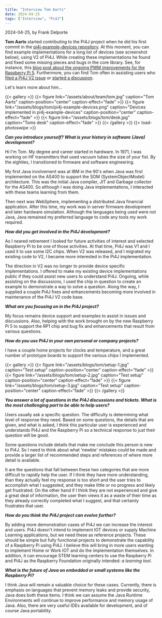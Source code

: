 ```yaml
---
title: "Interview Tom Aarts"
date: 2024-04-25
tags: ["Interview", "Pi4J"]
---
```


2024-04-25, by Frank Delporte

**Tom Aarts** started contributing to the Pi4J project when he did his first commit in the [pi4j-example-devices repository](https://github.com/Pi4J/pi4j-example-devices/). At this moment, you can find example implementations for a long list of devices (see screenshot below), using V2 of Pi4J. While creating these implementations he found and fixed some missing pieces and bugs in the core library. See, for instance, this [blog post about the ongoing PWM improvements for the Raspberry Pi 5](https://pi4j.com/blog/2024/20240423_pwm_rpi5/). Furthermore, you can find Tom often in assisting users who [filed a Pi4J V2 issue](https://github.com/Pi4J/pi4j-v2/issues) or [started a discussion](https://github.com/Pi4J/pi4j-v2/discussions).

Let's learn more about him...

{{< gallery >}}
{{< figure link="/assets/about/team/tom.jpg" caption="Tom Aarts" caption-position="center" caption-effect="fade" >}}
{{< figure link="/assets/blogs/tom/pi4j-example-devices.png" caption="Devices implemented in pi4j-example-devices" caption-position="center" caption-effect="fade" >}}
{{< figure link="/assets/blogs/tom/desk.jpg" caption="Toms desk" caption-effect="fade" >}}
{{< /gallery >}}
{{< load-photoswipe >}}

_**Can you introduce yourself? What is your history in software (Java) development?**_

Hi I'm Tom. My degree and career started in hardware. In 1971, I was working on HF transmitters that used vacuum tubes the size of your fist. By the eighties, I transitioned to firmware and software engineering.

My first Java involvement was at IBM in the 90's when Java was first implemented on the AS400 to support the SOM (SystemObjectModel) architecture. This was the initial Java compiler, JIT and Garbage collector for the AS400. So although I was doing Java implementations, I interacted with these teams learning from them.

Then next was WebSphere, implementing a distributed Java financial application. After this time, my work was in server firmware development and later hardware simulation. Although the languages being used were not Java, Java remained my preferred language to code any tools my work required.

_**How did you get involved in the Pi4J development?**_

As I neared retirement I looked for future activities of interest and selected Raspberry Pi to be one of those activities. At that time, Pi4J was V1 and I used it to use some I2C chips. When V2 was released, and I migrated my existing code to V2, I became more interested in the Pi4J implementation.

The direction in V2 was no longer to provide device specific implementations. I offered to make my existing device implementations public if they could assist new users to understand Pi4J. Ongoing, while assisting on the discussions, I used the chip in question to create an example to demonstrate a way to solve a question. Along the way, I supplied a couple Pi4J fixes and enhancements becoming more involved in maintenance of the Pi4J V2 code base.

_**What are you focusing on in the Pi4J project?**_

My focus remains device support and examples to assist in issues and discussions. Also, helping with the work brought on by the new Raspberry Pi 5 to support the RP1 chip and bug fix and enhancements that result from various questions.

_**How do you use Pi4J in your own personal or company projects?**_

I have a couple home projects for clocks and temperature, and a great number of prototype boards to support the various chips I implemented.

{{< gallery >}}
{{< figure link="/assets/blogs/tom/setup-1.jpg" caption="Test setup" caption-position="center" caption-effect="fade" >}}
{{< figure link="/assets/blogs/tom/setup-2.jpg" caption="Test setup" caption-position="center" caption-effect="fade" >}}
{{< figure link="/assets/blogs/tom/setup-3.jpg" caption="Test setup" caption-position="center" caption-effect="fade" >}}
{{< /gallery >}}

_**You answer a lot of questions in the Pi4J discussions and tickets. What is the most challenging part to be able to help users?**_

Users usually ask a specific question. The difficulty is determining what level of response they need. Based on some questions, the details that are given, and what is asked, I think this particular user is experienced and understands Pi4J and the Raspberry Pi so a technical response to just their question will be good.

Some questions include details that make me conclude this person is new to Pi4J. So I need to think about what 'newbie' mistakes could be made and provide a larger list of recommended steps and references of where more detail is available.

It are the questions that fall between these two categories that are more difficult to rapidly help the user. If I think they have more understanding, than they actually feel my response is too short and the user tries to accomplish what I suggested, and they make little or no progress and likely get frustrated. On the other hand if I think they are not experienced and give a great deal of information, the user then views it as a waste of their time as they already correctly completed what I suggest, and that certainly frustrates that user.

_**How do you think the Pi4J project can evolve further?**_

By adding more demonstration cases of Pi4J we can increase the interest and users. Pi4J doesn't intend to implement IOT devices or supply Machine Learning applications, but we need these as reference projects. These should be simple but fully functional projects to demonstrate the capability of a Raspberry Pi using Pi4J. I believe this will bring in more users wanting to implement Home or Work IOT and do the implementation themselves. In addition, it can encourage STEM learning centers to use the Raspberry Pi and Pi4J as the Raspberry Foundation originally intended: _a learning tool_.

_**What is the future of Java on embedded or small systems like the Raspberry Pi?**_

I think Java will remain a valuable choice for these cases. Currently, there is emphasis on languages that prevent memory leaks and provide security, Java does both these items.  I think we can assume the Java Runtime Environments will continue to improve performance and memory usage of Java. Also, there are very useful IDEs available for development, and of course Java portability.